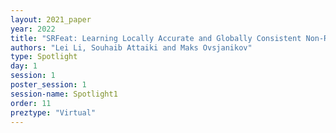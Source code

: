 ```yaml
---
layout: 2021_paper
year: 2022
title: "SRFeat: Learning Locally Accurate and Globally Consistent Non-Rigid Shape Correspondence"
authors: "Lei Li, Souhaib Attaiki and Maks Ovsjanikov"
type: Spotlight
day: 1
session: 1
poster_session: 1
session-name: Spotlight1
order: 11
preztype: "Virtual"
---
```

